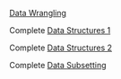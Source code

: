 [Data Wrangling](../fig/module_1_header.jpg)

Complete [Data Structures 1](http://htmlpreview.github.com/?https://github.com/mydatastory/r_intro_class/blob/master/_episodes_html/data_structures_part1.html)

Complete [Data Structures 2](http://htmlpreview.github.com/?https://github.com/mydatastory/r_intro_class/blob/master/_episodes_html/data_structures_part2.html)

Complete [Data Subsetting](http://htmlpreview.github.com/?https://github.com/mydatastory/r_intro_class/blob/master/_episodes_html/data_subsetting.html)
